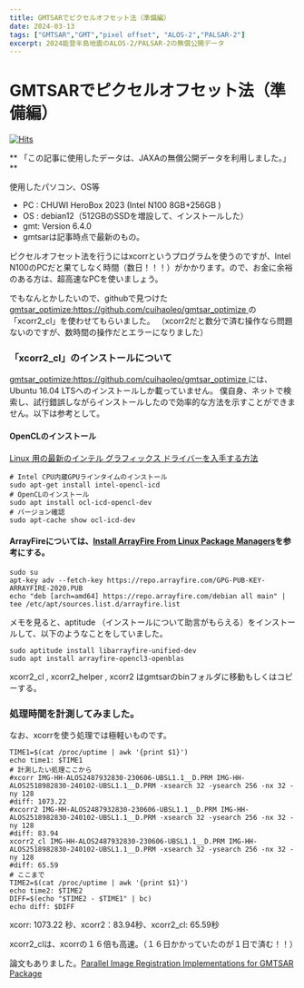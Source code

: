```yaml
---
title: GMTSARでピクセルオフセット法（準備編）
date: 2024-03-13
tags: ["GMTSAR","GMT","pixel offset", "ALOS-2","PALSAR-2"]
excerpt: 2024能登半島地震のALOS-2/PALSAR-2の無償公開データ
---
```


# GMTSARでピクセルオフセット法（準備編）

[![Hits](https://hits.seeyoufarm.com/api/count/incr/badge.svg?url=https%3A%2F%2Fgitpress.io%2F%40statrstart%2Fgmtsar02&count_bg=%2379C83D&title_bg=%23555555&icon=&icon_color=%23E7E7E7&title=hits&edge_flat=false)](https://hits.seeyoufarm.com) 

** 「この記事に使用したデータは、JAXAの無償公開データを利用しました。」 **

使用したパソコン、OS等

- PC : CHUWI HeroBox 2023 (Intel N100  8GB+256GB )
- OS : debian12（512GBのSSDを増設して、インストールした）
- gmt: Version 6.4.0
- gmtsarは記事時点で最新のもの。

ピクセルオフセット法を行うにはxcorrというプログラムを使うのですが、Intel N100のPCだと果てしなく時間（数日！！！）がかかります。ので、お金に余裕のある方は、超高速なPCを使いましょう。

でもなんとかしたいので、githubで見つけた[gmtsar_optimize:https://github.com/cuihaoleo/gmtsar_optimize ](https://github.com/cuihaoleo/gmtsar_optimize)の「xcorr2_cl」を使わせてもらいました。
（xcorr2だと数分で済む操作なら問題ないのですが、数時間の操作だとエラーになりました）

### 「xcorr2_cl」のインストールについて

[gmtsar_optimize:https://github.com/cuihaoleo/gmtsar_optimize ](https://github.com/cuihaoleo/gmtsar_optimize)には、Ubuntu 16.04 LTSへのインストールしか載っていません。
僕自身、ネットで検索し、試行錯誤しながらインストールしたので効率的な方法を示すことができません。以下は参考として。

#### OpenCLのインストール

[Linux 用の最新のインテル グラフィックス ドライバーを入手する方法](https://thewindowsclub.blog/how-to-get-the-latest-intel-graphics-drivers-for-linux/)

```
# Intel CPU内蔵GPUラインタイムのインストール
sudo apt-get install intel-opencl-icd
# OpenCLのインストール
sudo apt install ocl-icd-opencl-dev
# バージョン確認
sudo apt-cache show ocl-icd-dev
```

#### ArrayFireについては、[Install ArrayFire From Linux Package Managers](https://github.com/arrayfire/arrayfire/wiki/Install-ArrayFire-From-Linux-Package-Managers)を参考にする。

```
sudo su
apt-key adv --fetch-key https://repo.arrayfire.com/GPG-PUB-KEY-ARRAYFIRE-2020.PUB
echo "deb [arch=amd64] https://repo.arrayfire.com/debian all main" | tee /etc/apt/sources.list.d/arrayfire.list
```

メモを見ると、aptitude （インストールについて助言がもらえる）をインストールして、以下のようなことをしていました。

```
sudo aptitude install libarrayfire-unified-dev
sudo apt install arrayfire-opencl3-openblas
```

xcorr2_cl , xcorr2_helper , xcorr2 はgmtsarのbinフォルダに移動もしくはコピーする。

### 処理時間を計測してみました。

なお、xcorrを使う処理では極軽いものです。

```
TIME1=$(cat /proc/uptime | awk '{print $1}')
echo time1: $TIME1
# 計測したい処理ここから
#xcorr IMG-HH-ALOS2487932830-230606-UBSL1.1__D.PRM IMG-HH-ALOS2518982830-240102-UBSL1.1__D.PRM -xsearch 32 -ysearch 256 -nx 32 -ny 128
#diff: 1073.22
#xcorr2 IMG-HH-ALOS2487932830-230606-UBSL1.1__D.PRM IMG-HH-ALOS2518982830-240102-UBSL1.1__D.PRM -xsearch 32 -ysearch 256 -nx 32 -ny 128
#diff: 83.94
xcorr2_cl IMG-HH-ALOS2487932830-230606-UBSL1.1__D.PRM IMG-HH-ALOS2518982830-240102-UBSL1.1__D.PRM -xsearch 32 -ysearch 256 -nx 32 -ny 128
#diff: 65.59
# ここまで
TIME2=$(cat /proc/uptime | awk '{print $1}')
echo time2: $TIME2
DIFF=$(echo "$TIME2 - $TIME1" | bc)
echo diff: $DIFF
```

xcorr: 1073.22 秒、xcorr2：83.94秒、xcorr2_cl: 65.59秒

xcorr2_clは、xcorrの１６倍も高速。（１６日かかっていたのが１日で済む！！）

論文もありました。[Parallel Image Registration Implementations for GMTSAR Package](https://www.researchgate.net/publication/323324155_Parallel_Image_Registration_Implementations_for_GMTSAR_Package)

